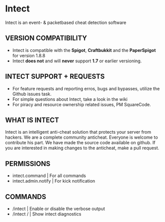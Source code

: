 # Intect
Intect is an event- &amp; packetbased cheat detection software



## VERSION COMPATIBILITY
- Intect is compatible with the **Spigot**, **Craftbukkit** and the **PaperSpigot** for version 1.8.8
- Intect **does not** and will **never** support **1.7** or earlier versioning.



## INTECT SUPPORT + REQUESTS
- For feature requests and reporting erros, bugs and bypasses, utilize the Github issues task.
- For simple questions about Intect, take a look in the wiki
- For piracy and resource ownership related issues, PM SquareCode.



## WHAT IS INTECT
Intect is an intelligent anti-cheat solution that protects your server from hackers. We are a complete community anticheat. Everyone is welcome to contribute his part. We have made the source code available on github. If you are interested in making changes to the anticheat, make a pull request.



## PERMISSIONS
- intect.command                                      | For all commands
- intect.admin.notify                                 | For kick notification



## COMMANDS
- /intect <verbose>                                   |  Enable or disable the verbose output
- /intect <diagnostics> <statistics>/<performance>    |  Show intect diagnostics

